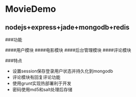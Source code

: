 
# MovieDemo

## nodejs+express+jade+mongodb+redis

###功能

####用户模块
####电影模块
####后台管理模块
####评论模块

###特点
- 设置session保存登录用户状态并持久化到mongodb
- 评论模块有回复评论功能
- 使用grunt实现热部署利于开发
- 密码使用md5和salt处理后存储
